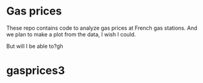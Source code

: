 # Gas prices

These repo contains code to analyze gas prices at French gas stations. 
And we plan to make a plot from the data, I wish I could.

But will I be able to?gh
# gasprices3
